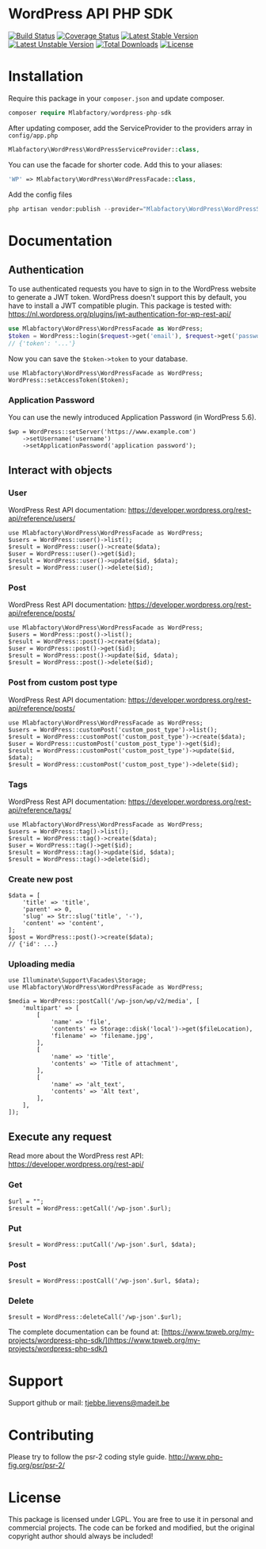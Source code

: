 # WordPress API PHP SDK
[![Build Status](https://travis-ci.org/Mlabfactory/WordPress-PHP-SDK.svg?branch=master)](https://travis-ci.org/Mlabfactory/WordPress-PHP-SDK)
[![Coverage Status](https://coveralls.io/repos/github/Mlabfactory/WordPress-PHP-SDK/badge.svg?branch=master)](https://coveralls.io/github/Mlabfactory/WordPress-PHP-SDK?branch=master)
[![Latest Stable Version](https://poser.pugx.org/Mlabfactory/WordPress-PHP-SDK/v/stable.svg)](https://packagist.org/packages/Mlabfactory/WordPress-PHP-SDK)
[![Latest Unstable Version](https://poser.pugx.org/Mlabfactory/WordPress-PHP-SDK/v/unstable.svg)](https://packagist.org/packages/Mlabfactory/WordPress-PHP-SDK)
[![Total Downloads](https://poser.pugx.org/Mlabfactory/WordPress-PHP-SDK/d/total.svg)](https://packagist.org/packages/Mlabfactory/WordPress-PHP-SDK)
[![License](https://poser.pugx.org/Mlabfactory/WordPress-PHP-SDK/license.svg)](https://packagist.org/packages/Mlabfactory/WordPress-PHP-SDK)

# Installation

Require this package in your `composer.json` and update composer.

```php
composer require Mlabfactory/wordpress-php-sdk
```

After updating composer, add the ServiceProvider to the providers array in `config/app.php`

```php
Mlabfactory\WordPress\WordPressServiceProvider::class,
```

You can use the facade for shorter code. Add this to your aliases:

```php
'WP' => Mlabfactory\WordPress\WordPressFacade::class,
```

Add the config files
```php
php artisan vendor:publish --provider="Mlabfactory\WordPress\WordPressServiceProvider"
```

# Documentation
## Authentication
To use authenticated requests you have to sign in to the WordPress website to generate a JWT token. WordPress doesn't support this by default, you have to install a JWT compatible plugin. This package is tested with: https://nl.wordpress.org/plugins/jwt-authentication-for-wp-rest-api/
```php
use Mlabfactory\WordPress\WordPressFacade as WordPress;
$token = WordPress::login($request->get('email'), $request->get('password'));
// {'token': '...'}
```
Now you can save the `$token->token` to your database.
```
use Mlabfactory\WordPress\WordPressFacade as WordPress;
WordPress::setAccessToken($token);
```

### Application Password
You can use the newly introduced Application Password (in WordPress 5.6).
```
$wp = WordPress::setServer('https://www.example.com')
    ->setUsername('username')
    ->setApplicationPassword('application password');
```

## Interact with objects
### User
WordPress Rest API documentation: https://developer.wordpress.org/rest-api/reference/users/

```
use Mlabfactory\WordPress\WordPressFacade as WordPress;
$users = WordPress::user()->list();
$result = WordPress::user()->create($data);
$user = WordPress::user()->get($id);
$result = WordPress::user()->update($id, $data);
$result = WordPress::user()->delete($id);
```

### Post
WordPress Rest API documentation: https://developer.wordpress.org/rest-api/reference/posts/

```
use Mlabfactory\WordPress\WordPressFacade as WordPress;
$users = WordPress::post()->list();
$result = WordPress::post()->create($data);
$user = WordPress::post()->get($id);
$result = WordPress::post()->update($id, $data);
$result = WordPress::post()->delete($id);
```

### Post from custom post type

WordPress Rest API documentation: https://developer.wordpress.org/rest-api/reference/posts/

```
use Mlabfactory\WordPress\WordPressFacade as WordPress;
$users = WordPress::customPost('custom_post_type')->list();
$result = WordPress::customPost('custom_post_type')->create($data);
$user = WordPress::customPost('custom_post_type')->get($id);
$result = WordPress::customPost('custom_post_type')->update($id, $data);
$result = WordPress::customPost('custom_post_type')->delete($id);
```

### Tags

WordPress Rest API documentation: https://developer.wordpress.org/rest-api/reference/tags/

```
use Mlabfactory\WordPress\WordPressFacade as WordPress;
$users = WordPress::tag()->list();
$result = WordPress::tag()->create($data);
$user = WordPress::tag()->get($id);
$result = WordPress::tag()->update($id, $data);
$result = WordPress::tag()->delete($id);
```

### Create new post
```
$data = [
    'title' => 'title',
    'parent' => 0,
    'slug' => Str::slug('title', '-'),
    'content' => 'content',
];
$post = WordPress::post()->create($data);
// {'id': ...}
```

### Uploading media
```
use Illuminate\Support\Facades\Storage;
use Mlabfactory\WordPress\WordPressFacade as WordPress;

$media = WordPress::postCall('/wp-json/wp/v2/media', [
    'multipart' => [
        [
            'name' => 'file',
            'contents' => Storage::disk('local')->get($fileLocation),
            'filename' => 'filename.jpg',
        ],
        [
            'name' => 'title',
            'contents' => 'Title of attachment',
        ],
        [
            'name' => 'alt_text',
            'contents' => 'Alt text',
        ],
    ],
]);
```


## Execute any request
Read more about the WordPress rest API: https://developer.wordpress.org/rest-api/
### Get
```
$url = "";
$result = WordPress::getCall('/wp-json'.$url);
```

### Put
```
$result = WordPress::putCall('/wp-json'.$url, $data);
```

### Post
```
$result = WordPress::postCall('/wp-json'.$url, $data);
```

### Delete
```
$result = WordPress::deleteCall('/wp-json'.$url);
```


The complete documentation can be found at: [https://www.tpweb.org/my-projects/wordpress-php-sdk/](https://www.tpweb.org/my-projects/wordpress-php-sdk/)

# Support

Support github or mail: tjebbe.lievens@madeit.be

# Contributing

Please try to follow the psr-2 coding style guide. http://www.php-fig.org/psr/psr-2/

# License

This package is licensed under LGPL. You are free to use it in personal and commercial projects. The code can be forked and modified, but the original copyright author should always be included!
